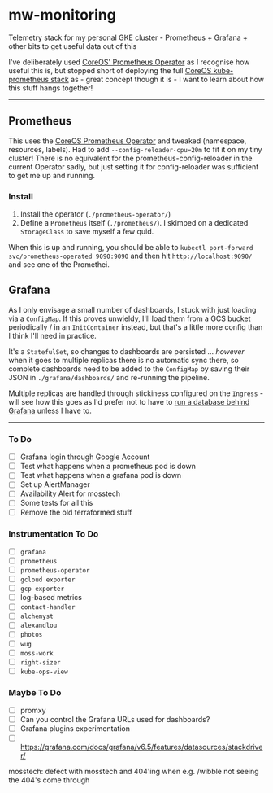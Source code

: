 # mw-monitoring

Telemetry stack for my personal GKE cluster - Prometheus + Grafana + other bits to get useful data out of this

I've deliberately used [CoreOS' Prometheus Operator](https://github.com/coreos/prometheus-operator) as I recognise how useful this is, but stopped short of deploying the full [CoreOS kube-prometheus stack](https://github.com/coreos/kube-prometheus) as - great concept though it is - I want to learn about how this stuff hangs together!

---

## Prometheus

This uses the [CoreOS Prometheus Operator](https://github.com/coreos/prometheus-operator/blob/master/bundle.yaml) and tweaked (namespace, resources, labels). Had to add `--config-reloader-cpu=20m` to fit it on my tiny cluster! There is no equivalent for the prometheus-config-reloader in the current Operator sadly, but just setting it for config-reloader was sufficient to get me up and running.

### Install

1. Install the operator (`./prometheus-operator/`)
2. Define a `Prometheus` itself (`./prometheus/`). I skimped on a dedicated `StorageClass` to save myself a few quid.

When this is up and running, you should be able to `kubectl port-forward svc/prometheus-operated 9090:9090` and then hit `http://localhost:9090/` and see one of the Promethei.

## Grafana

As I only envisage a small number of dashboards, I stuck with just loading via a `ConfigMap`. If this proves unwieldy, I'll load them from a GCS bucket periodically / in an `InitContainer` instead, but that's a little more config than I think I'll need in practice.

It's a `StatefulSet`, so changes to dashboards are persisted ... *however* when it goes to multiple replicas there is no automatic sync there, so complete dashboards need to be added to the `ConfigMap` by saving their JSON in `./grafana/dashboards/` and re-running the pipeline.

Multiple replicas are handled through stickiness configured on the `Ingress` - will see how this goes as I'd prefer not to have to [run a database behind Grafana](https://grafana.com/docs/grafana/latest/tutorials/ha_setup/) unless I have to.

---

### To Do

- [ ] Grafana login through Google Account
- [ ] Test what happens when a prometheus pod is down
- [ ] Test what happens when a grafana pod is down
- [ ] Set up AlertManager
- [ ] Availability Alert for mosstech
- [ ] Some tests for all this
- [ ] Remove the old terraformed stuff

### Instrumentation To Do

- [ ] `grafana`
- [ ] `prometheus`
- [ ] `prometheus-operator`
- [ ] `gcloud exporter`
- [ ] `gcp exporter`
- [ ] log-based metrics
- [ ] `contact-handler`
- [ ] `alchemyst`
- [ ] `alexandlou`
- [ ] `photos`
- [ ] `wug`
- [ ] `moss-work`
- [ ] `right-sizer`
- [ ] `kube-ops-view`

### Maybe To Do

- [ ] promxy
- [ ] Can you control the Grafana URLs used for dashboards?
- [ ] Grafana plugins experimentation
- [ ] https://grafana.com/docs/grafana/v6.5/features/datasources/stackdriver/

mosstech:
defect with mosstech and 404'ing when e.g. /wibble
not seeing the 404's come through
